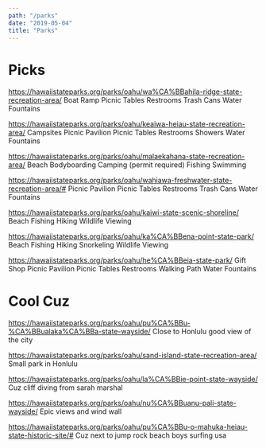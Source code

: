 ```yaml
---
path: "/parks"
date: "2019-05-04"
title: "Parks"
---
```


# Picks

https://hawaiistateparks.org/parks/oahu/wa%CA%BBahila-ridge-state-recreation-area/
Boat Ramp
Picnic Tables
Restrooms
Trash Cans
Water Fountains

https://hawaiistateparks.org/parks/oahu/keaiwa-heiau-state-recreation-area/
Campsites
Picnic Pavilion
Picnic Tables
Restrooms
Showers
Water Fountains

https://hawaiistateparks.org/parks/oahu/malaekahana-state-recreation-area/
Beach
Bodyboarding
Camping (permit required)
Fishing
Swimming

https://hawaiistateparks.org/parks/oahu/wahiawa-freshwater-state-recreation-area/#
Picnic Pavilion
Picnic Tables
Restrooms
Trash Cans
Water Fountains

https://hawaiistateparks.org/parks/oahu/kaiwi-state-scenic-shoreline/
Beach
Fishing
Hiking
Wildlife Viewing

https://hawaiistateparks.org/parks/oahu/ka%CA%BBena-point-state-park/
Beach
Fishing
Hiking
Snorkeling
Wildlife Viewing

https://hawaiistateparks.org/parks/oahu/he%CA%BBeia-state-park/
Gift Shop
Picnic Pavilion
Picnic Tables
Restrooms
Walking Path
Water Fountains

# Cool Cuz

https://hawaiistateparks.org/parks/oahu/pu%CA%BBu-%CA%BBualaka%CA%BBa-state-wayside/
Close to Honlulu good view of the city

https://hawaiistateparks.org/parks/oahu/sand-island-state-recreation-area/
Small park in Honlulu

https://hawaiistateparks.org/parks/oahu/la%CA%BBie-point-state-wayside/
Cuz cliff diving from sarah marshal

https://hawaiistateparks.org/parks/oahu/nu%CA%BBuanu-pali-state-wayside/
Epic views and wind wall

https://hawaiistateparks.org/parks/oahu/pu%CA%BBu-o-mahuka-heiau-state-historic-site/#
Cuz next to jump rock beach boys surfing usa
